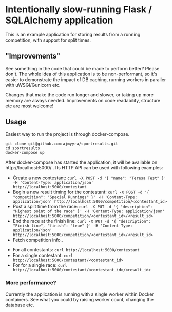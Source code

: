 # Intentionally slow-running Flask / SQLAlchemy application

This is an example application for storing results from a running competition, with support for split times.

## "Improvements"

See something in the code that could be made to perform better? Please don't. The whole idea of this application is to be non-performant, so it's easier to demonstrate the impact of DB caching, running workers in paraller with uWSGI/Gunicorn etc.

Changes that make the code run longer and slower, or taking up more memory are always needed. Improvements on code readability, structure etc are most welcome!

## Usage

Easiest way to run the project is through docker-compose.

```
git clone git@github.com:ajmyyra/sportresults.git
cd sportresults
docker-compose up
```

After docker-compose has started the application, it will be available on http://localhost:5000/ . Its HTTP API can be used with following examples:

- Create a new contestant: `curl -X POST -d '{ "name": "Teresa Test" }' -H 'Content-Type: application/json' http://localhost:5000/contestant`
- Begin a new result timing for the contestant: `curl -X POST -d '{ "competition": "Special Runnings" }' -H 'Content-Type: application/json' http://localhost:5000/competition/<contestant_id>`
- Post a split time from the race: `curl -X PUT -d '{ "description": "Highest point of the race" }' -H 'Content-Type: application/json' http://localhost:5000/competition/<contestant_id>/<result_id>`
- End the race at the finish line: `curl -X PUT -d '{ "description": "Finish line", "finish": "true" }' -H 'Content-Type: application/json' http://localhost:5000/competition/<contestant_id>/<result_id>`
- Fetch competition info..
* For all contestants: `curl http://localhost:5000/contestant`
* For a single contestant: `curl http://localhost:5000/contestant/<contestant_id>`
* For for a single race: `curl http://localhost:5000/contestant/<contestant_id>/<result_id>`

### More performance?

Currently the application is running with a single worker within Docker containers. See what you could by raising worker count, changing the database etc. 